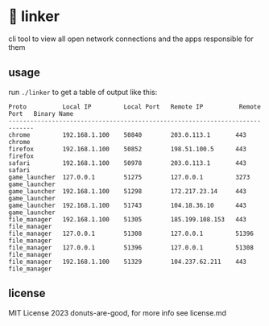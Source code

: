 # 🦊 linker
cli tool to view all open network connections and the apps responsible for them

## usage
run `./linker` to get a table of output like this:

```
Proto          Local IP         Local Port   Remote IP          Remote Port   Binary Name
-----------------------------------------------------------------------------
chrome         192.168.1.100    50840        203.0.113.1       443           chrome
firefox        192.168.1.100    50852        198.51.100.5      443           firefox
safari         192.168.1.100    50978        203.0.113.1       443           safari
game_launcher  127.0.0.1        51275        127.0.0.1         3273          game_launcher
game_launcher  192.168.1.100    51298        172.217.23.14     443           game_launcher
game_launcher  192.168.1.100    51743        104.18.36.10      443           game_launcher
file_manager   192.168.1.100    51305        185.199.108.153   443           file_manager
file_manager   127.0.0.1        51308        127.0.0.1         51396         file_manager
file_manager   127.0.0.1        51396        127.0.0.1         51308         file_manager
file_manager   192.168.1.100    51329        104.237.62.211    443           file_manager

```
## license

MIT License 2023 donuts-are-good, for more info see license.md
